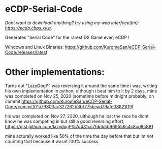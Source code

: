 # eCDP-Serial-Code
*Dont want to download anything? try using my web interface(tm): https://ecdp.cbps.xyz/.*

Generates "Serial Code" for the rarest DS Game ever; eCDP ! 

Windows and Linux Binaries: https://github.com/KuromeSan/eCDP-Serial-Code/releases/latest

# Other implementations:

Turns out "LazyDogP" was reversing it around the same time i was, writing his own implementation in python, ulthough i beat him to it by 2 days, 
mine was completed on Nov 25, 2020 (sometime before midnight probably, on commit https://github.com/KuromeSan/eCDP-Serial-Code/commit/01a79303ac327262b3bf775bead79afe08821f19)

his was completed on  Nov 27, 2020, ulthough he lost the race he didnt know he was competing in but still a good reversing effort,
https://gist.github.com/lazydogP/57c431cc7fddb5b969559c4c8cd8c881

mine acturally worked like 50% of the time the day before that but im not counting that because it wasnt 100% success.
